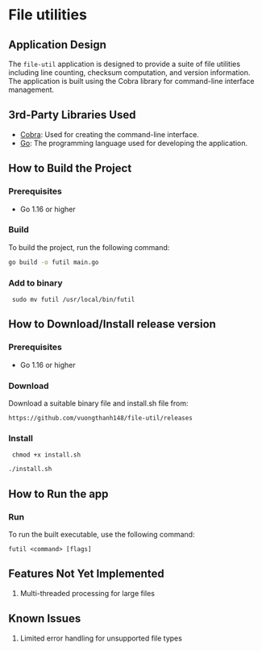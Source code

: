 # File utilities

## Application Design

The `file-util` application is designed to provide a suite of file utilities including line counting, checksum computation, and version information. The application is built using the Cobra library for command-line interface management.

## 3rd-Party Libraries Used

- [Cobra](https://github.com/spf13/cobra): Used for creating the command-line interface.
- [Go](https://golang.org/): The programming language used for developing the application.

## How to Build the Project

### Prerequisites

- Go 1.16 or higher

### Build

To build the project, run the following command:

```sh
go build -o futil main.go
```

### Add to binary

```
 sudo mv futil /usr/local/bin/futil
```

## How to Download/Install release version

### Prerequisites

- Go 1.16 or higher

### Download

Download a suitable binary file and install.sh file from:

```
https://github.com/vuongthanh148/file-util/releases
```

### Install

```
 chmod +x install.sh
```

```
./install.sh
```

## How to Run the app

### Run

To run the built executable, use the following command:

```
futil <command> [flags]
```

## Features Not Yet Implemented

1. Multi-threaded processing for large files

## Known Issues

1. Limited error handling for unsupported file types
